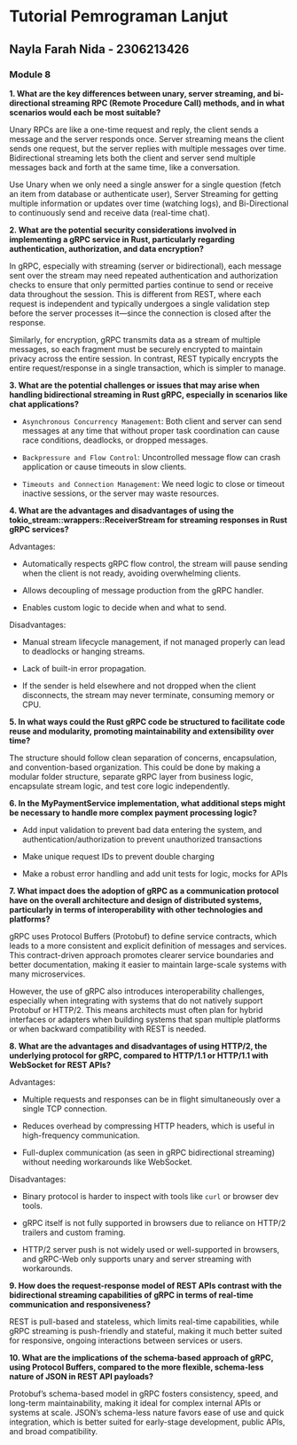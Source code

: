 # Tutorial Pemrograman Lanjut
## Nayla Farah Nida - 2306213426

### Module 8

**1. What are the key differences between unary, server streaming, and bi-directional streaming RPC (Remote Procedure Call) methods, and in what scenarios would each be most suitable?**

Unary RPCs are like a one-time request and reply, the client sends a message and the server responds once. 
Server streaming means the client sends one request, but the server replies with multiple messages over time. 
Bidirectional streaming lets both the client and server send multiple messages back and forth at the same time, like a conversation.

Use Unary when we only need a single answer for a single question (fetch an item from database or authenticate user), 
Server Streaming for getting multiple information or updates over time (watching logs), and Bi-Directional to continuously send and receive data (real-time chat).

**2. What are the potential security considerations involved in implementing a gRPC service in Rust, particularly regarding authentication, authorization, and data encryption?**

In gRPC, especially with streaming (server or bidirectional), each message sent over the stream may need repeated authentication and authorization checks to ensure that only permitted parties continue to send or receive data throughout the session. This is different from REST, where each request is independent and typically undergoes a single validation step before the server processes it—since the connection is closed after the response.

Similarly, for encryption, gRPC transmits data as a stream of multiple messages, so each fragment must be securely encrypted to maintain privacy across the entire session. In contrast, REST typically encrypts the entire request/response in a single transaction, which is simpler to manage.

**3. What are the potential challenges or issues that may arise when handling bidirectional streaming in Rust gRPC, especially in scenarios like chat applications?**

- ```Asynchronous Concurrency Management```: Both client and server can send messages at any time that without proper task coordination can cause race conditions, deadlocks, or dropped messages.

- ```Backpressure and Flow Control```: Uncontrolled message flow can crash  application or cause timeouts in slow clients.

- ```Timeouts and Connection Management```: We need logic to close or timeout inactive sessions, or the server may waste resources.

**4. What are the advantages and disadvantages of using the tokio_stream::wrappers::ReceiverStream for streaming responses in Rust gRPC services?**

Advantages:

- Automatically respects gRPC flow control, the stream will pause sending when the client is not ready, avoiding overwhelming clients.

- Allows decoupling of message production from the gRPC handler.

- Enables custom logic to decide when and what to send.

Disadvantages:

- Manual stream lifecycle management, if not managed properly can lead to deadlocks or hanging streams.

- Lack of built-in error propagation.

- If the sender is held elsewhere and not dropped when the client disconnects, the stream may never terminate, consuming memory or CPU.

**5. In what ways could the Rust gRPC code be structured to facilitate code reuse and modularity, promoting maintainability and extensibility over time?**

The structure should follow clean separation of concerns, encapsulation, and convention-based organization. This could be done by making a modular folder structure, separate gRPC layer from business logic, encapsulate stream logic, and test core logic independently. 

**6. In the MyPaymentService implementation, what additional steps might be necessary to handle more complex payment processing logic?**

- Add input validation to prevent bad data entering the system, and authentication/authorization to prevent unauthorized transactions

- Make unique request IDs to prevent double charging

- Make a robust error handling and add unit tests for logic, mocks for APIs

**7. What impact does the adoption of gRPC as a communication protocol have on the overall architecture and design of distributed systems, particularly in terms of interoperability with other technologies and platforms?**

gRPC uses Protocol Buffers (Protobuf) to define service contracts, which leads to a more consistent and explicit definition of messages and services. This contract-driven approach promotes clearer service boundaries and better documentation, making it easier to maintain large-scale systems with many microservices.

However, the use of gRPC also introduces interoperability challenges, especially when integrating with systems that do not natively support Protobuf or HTTP/2. This means architects must often plan for hybrid interfaces or adapters when building systems that span multiple platforms or when backward compatibility with REST is needed.

**8. What are the advantages and disadvantages of using HTTP/2, the underlying protocol for gRPC, compared to HTTP/1.1 or HTTP/1.1 with WebSocket for REST APIs?**

Advantages:

- Multiple requests and responses can be in flight simultaneously over a single TCP connection.

- Reduces overhead by compressing HTTP headers, which is useful in high-frequency communication.

- Full-duplex communication (as seen in gRPC bidirectional streaming) without needing workarounds like WebSocket.

Disadvantages:

- Binary protocol is harder to inspect with tools like ```curl``` or browser dev tools. 

- gRPC itself is not fully supported in browsers due to reliance on HTTP/2 trailers and custom framing.

- HTTP/2 server push is not widely used or well-supported in browsers, and gRPC-Web only supports unary and server streaming with workarounds.

**9. How does the request-response model of REST APIs contrast with the bidirectional streaming capabilities of gRPC in terms of real-time communication and responsiveness?**

REST is pull-based and stateless, which limits real-time capabilities, while gRPC streaming is push-friendly and stateful, making it much better suited for responsive, ongoing interactions between services or users.

**10. What are the implications of the schema-based approach of gRPC, using Protocol Buffers, compared to the more flexible, schema-less nature of JSON in REST API payloads?**

Protobuf’s schema-based model in gRPC fosters consistency, speed, and long-term maintainability, making it ideal for complex internal APIs or systems at scale. JSON’s schema-less nature favors ease of use and quick integration, which is better suited for early-stage development, public APIs, and broad compatibility. 
